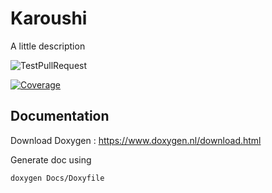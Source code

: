 # Karoushi
A little description

![TestPullRequest](https://github.com/youenPlusquellec/Karoushi/actions/workflows/develop.yml/badge.svg?branch=develop)

[![Coverage](../../blob/gh-pages/coverage-results/badge_linecoverage.svg "Line Coverage")](https://youenplusquellec.github.io/Karoushi/coverage-results)

## Documentation

Download Doxygen : https://www.doxygen.nl/download.html

Generate doc using 

```
doxygen Docs/Doxyfile
```
